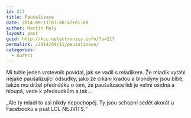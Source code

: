 ```yaml
---
id: 217
title: Paušalizace
date: 2014-09-11T07:00:47+01:00
author: Martin Maly
layout: post
guid: http://kcc.uelectronics.info/?p=217
permalink: /2014/09/11/pausalizace/
categories:
  - Kuřecí
---
```

Mi tuhle jeden vrstevník povídal, jak se vadil s mladíkem. Že mladík vytáhl nějaké paušalizující odsudky, jako že cikáni kradou a blondýny jsou blbé, takže mu držel přednášku o tom, že paušalizace lidí je velmi ošidná a hloupá, vede k předsudkům a tak&#8230;

&#8222;Ale ty mladí to asi nikdy nepochopěj. Ty jsou schopní sedět akorát u Facebooku a psát LOL NEJVÍTS.&#8220;